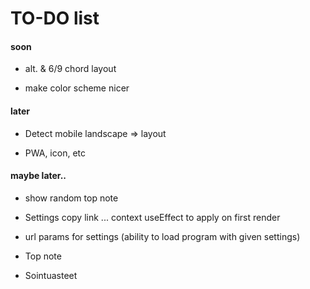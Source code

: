 # TO-DO list

#### soon

- alt. & 6/9 chord layout

- make color scheme nicer

#### later

- Detect mobile landscape => layout

- PWA, icon, etc

#### maybe later..

- show random top note

- Settings copy link ... context useEffect to apply on first render

- url params for settings (ability to load program with given settings)

- Top note

- Sointuasteet

